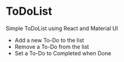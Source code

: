 # ToDoList

Simple ToDoList using React and Material UI

- Add a new To-Do to the list
- Remove a To-Do from the list
- Set a To-Do to Completed when Done
